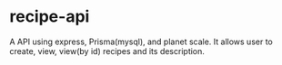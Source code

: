 # recipe-api
A API using express, Prisma(mysql), and planet scale.
It allows user to create, view, view(by id) recipes and its description.
